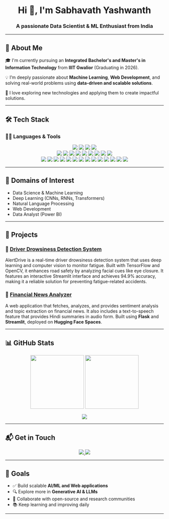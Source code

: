 <h1 align="center">Hi 👋, I'm Sabhavath Yashwanth</h1>
<h3 align="center">A passionate Data Scientist & ML Enthusiast from India</h3>

---

## 📌 About Me

🎓 I'm currently pursuing an **Integrated Bachelor's and Master's in Information Technology** from **IIIT Gwalior** (Graduating in 2026).

💡 I’m deeply passionate about **Machine Learning**, **Web Development**, and solving real-world problems using **data-driven and scalable solutions**.

🚀 I love exploring new technologies and applying them to create impactful solutions.

---

## 🛠️ Tech Stack

### 👨‍💻 Languages & Tools
<div align="center">
  
  <img src="https://img.shields.io/badge/Python-3776AB?style=for-the-badge&logo=python&logoColor=white"/>
  <img src="https://img.shields.io/badge/C++-00599C?style=for-the-badge&logo=c%2B%2B&logoColor=white"/>
  <img src="https://img.shields.io/badge/JavaScript-F7DF1E?style=for-the-badge&logo=javascript&logoColor=black"/>
  <img src="https://img.shields.io/badge/SQL-003B57?style=for-the-badge&logo=postgresql&logoColor=white"/>
  
  <br/>

  <img src="https://img.shields.io/badge/-TensorFlow-FF6F00?style=for-the-badge&logo=tensorflow&logoColor=white"/>
  <img src="https://img.shields.io/badge/-Keras-D00000?style=for-the-badge&logo=keras&logoColor=white"/>
  <img src="https://img.shields.io/badge/-PyTorch-EE4C2C?style=for-the-badge&logo=pytorch&logoColor=white"/>
  <img src="https://img.shields.io/badge/-Scikit--learn-F7931E?style=for-the-badge&logo=scikit-learn&logoColor=white"/>
  <img src="https://img.shields.io/badge/-Power%20BI-F2C811?style=for-the-badge&logo=powerbi&logoColor=black"/>
  <img src="https://img.shields.io/badge/-NLP-6A5ACD?style=for-the-badge&logo=openai&logoColor=white"/>
  <img src="https://img.shields.io/badge/-LLM%2FGenAI-8A2BE2?style=for-the-badge&logo=OpenAI&logoColor=white"/>
  <img src="https://img.shields.io/badge/Flask-000000?style=for-the-badge&logo=flask&logoColor=white"/>
  <img src="https://img.shields.io/badge/Streamlit-FF4B4B?style=for-the-badge&logo=streamlit&logoColor=white"/>

  <br/>
  <img src="https://img.shields.io/badge/-React-20232A?style=for-the-badge&logo=react&logoColor=61DAFB"/>
  <img src="https://img.shields.io/badge/-Node.js-339933?style=for-the-badge&logo=node.js&logoColor=white"/>
  <img src="https://img.shields.io/badge/-Express.js-000000?style=for-the-badge&logo=express&logoColor=white"/>
  <img src="https://img.shields.io/badge/-MongoDB-47A248?style=for-the-badge&logo=mongodb&logoColor=white"/>
  <img src="https://img.shields.io/badge/-Redux-764ABC?style=for-the-badge&logo=redux&logoColor=white"/>
  
  <img src="https://img.shields.io/badge/-VSCode-007ACC?style=for-the-badge&logo=visual-studio-code&logoColor=white"/>
  <img src="https://img.shields.io/badge/-GitHub-181717?style=for-the-badge&logo=github&logoColor=white"/>
  <img src="https://img.shields.io/badge/-Jupyter-F37626?style=for-the-badge&logo=jupyter&logoColor=white"/>
  <img src="https://img.shields.io/badge/-Google%20Colab-F9AB00?style=for-the-badge&logo=googlecolab&logoColor=white"/>
  <img src="https://img.shields.io/badge/-Excel-217346?style=for-the-badge&logo=microsoft-excel&logoColor=white"/>
  <img src="https://img.shields.io/badge/-PyCharm-000000?style=for-the-badge&logo=pycharm&logoColor=white"/>
  <img src="https://img.shields.io/badge/-Postman-FF6C37?style=for-the-badge&logo=postman&logoColor=white"/>
  <img src="https://img.shields.io/badge/-Kaggle-20BEFF?style=for-the-badge&logo=kaggle&logoColor=white"/>
  <img src="https://img.shields.io/badge/Git-F05032?style=for-the-badge&logo=git&logoColor=white"/>

</div>

---

## 🧠 Domains of Interest

- Data Science & Machine Learning
- Deep Learning (CNNs, RNNs, Transformers)
- Natural Language Processing
- Web Development
- Data Analyst (Power BI)

---

## 💼 Projects

### 🔹 [Driver Drowsiness Detection System](https://github.com/sabhavathyashwanth/Driver-Drowsiness-Detection)
AlertDrive is a real-time driver drowsiness detection system that uses deep learning and computer vision to monitor fatigue. Built with TensorFlow and OpenCV, it enhances road safety by analyzing facial cues like eye closure. It features an interactive Streamlit interface and achieves 94.9% accuracy, making it a reliable solution for preventing fatigue-related accidents.

### 🔹 [Financial News Analyzer](https://github.com/sabhavathyashwanth/News-Summarization-and-Text-to-Speech-Application)
A web application that fetches, analyzes, and provides sentiment analysis and topic extraction on financial news. It also includes a text-to-speech feature that provides Hindi summaries in audio form. Built using **Flask** and **Streamlit**, deployed on **Hugging Face Spaces**.

---

## 📊 GitHub Stats

<p align="center">
  <img src="https://github-readme-stats.vercel.app/api?username=sabhavathyashwanth&show_icons=true&theme=github_dark&hide_border=true" height="170px"/>
  <img src="https://github-readme-streak-stats.herokuapp.com/?user=sabhavathyashwanth&theme=github-dark&hide_border=true" height="170px"/>
</p>

<p align="center">
  <img src="https://github-readme-stats.vercel.app/api/top-langs/?username=sabhavathyashwanth&layout=compact&theme=github_dark&hide_border=true" />
</p>

---

## 📬 Get in Touch

<p align="center">
  <a href="https://www.linkedin.com/in/yashwanth-nayak" target="_blank">
    <img src="https://img.shields.io/badge/LinkedIn-0077B5?style=for-the-badge&logo=linkedin&logoColor=white"/>
  </a>
  <a href="mailto:yashwanthsabhavath98.8@gmail.com">
    <img src="https://img.shields.io/badge/Gmail-D14836?style=for-the-badge&logo=gmail&logoColor=white"/>
  </a>
</p>

---

## 🌟 Goals

- ✅ Build scalable **AI/ML and Web applications**
- 🔍 Explore more in **Generative AI & LLMs**
- 🤝 Collaborate with open-source and research communities
- 📚 Keep learning and improving daily

---
